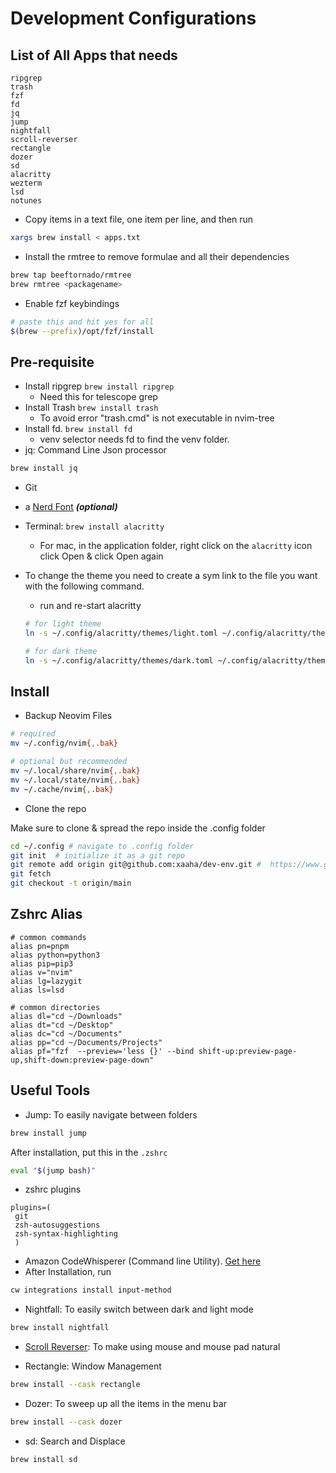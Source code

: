 # Development Configurations

## List of All Apps that needs

```text
ripgrep
trash
fzf
fd
jq
jump
nightfall
scroll-reverser
rectangle
dozer
sd
alacritty
wezterm
lsd
notunes
```

- Copy items in a text file, one item per line, and then run

```bash
xargs brew install < apps.txt
```

- Install the rmtree to remove formulae and all their dependencies

```bash
brew tap beeftornado/rmtree
brew rmtree <packagename>
```

- Enable fzf keybindings

```bash
# paste this and hit yes for all
$(brew --prefix)/opt/fzf/install
```

## Pre-requisite

- Install ripgrep `brew install ripgrep`
  - Need this for telescope grep
- Install Trash `brew install trash`
  - To avoid error "trash.cmd" is not executable in nvim-tree
- Install fd. `brew install fd`
  - venv selector needs fd to find the venv folder.
- jq: Command Line Json processor

```bash
brew install jq
```

- Git
- a [Nerd Font](https://www.nerdfonts.com/) **_(optional)_**
- Terminal: `brew install alacritty`
  - For mac, in the application folder, right click on the `alacritty` icon click Open & click Open again
- To change the theme you need to create a sym link to the file you want with the following command.

  - run and re-start alacritty

  ```bash
  # for light theme
  ln -s ~/.config/alacritty/themes/light.toml ~/.config/alacritty/themes/my_theme.toml

  # for dark theme
  ln -s ~/.config/alacritty/themes/dark.toml ~/.config/alacritty/themes/my_theme.toml
  ```

## Install

- Backup Neovim Files

```bash
# required
mv ~/.config/nvim{,.bak}

# optional but recommended
mv ~/.local/share/nvim{,.bak}
mv ~/.local/state/nvim{,.bak}
mv ~/.cache/nvim{,.bak}
```

- Clone the repo

Make sure to clone & spread the repo inside the .config folder

```bash
cd ~/.config # navigate to .config folder
git init  # initialize it as a git repo
git remote add origin git@github.com:xaaha/dev-env.git #  https://www.github.com/xaaha/dev-env
git fetch
git checkout -t origin/main
```

## Zshrc Alias

```.zshrc
# common commands
alias pn=pnpm
alias python=python3
alias pip=pip3
alias v="nvim"
alias lg=lazygit
alias ls=lsd

# common directories
alias dl="cd ~/Downloads"
alias dt="cd ~/Desktop"
alias dc="cd ~/Documents"
alias pp="cd ~/Documents/Projects"
alias pf="fzf  --preview='less {}' --bind shift-up:preview-page-up,shift-down:preview-page-down"
```

## Useful Tools

- Jump: To easily navigate between folders

```bash
brew install jump
```

After installation, put this in the `.zshrc`

```bash
eval "$(jump bash)"
```

- zshrc plugins

```.zshrc
plugins=(
 git
 zsh-autosuggestions
 zsh-syntax-highlighting
 )
```

- Amazon CodeWhisperer (Command line Utility). [Get here](https://aws.amazon.com/codewhisperer/resources/#Getting_started/)
- After Installation, run

```bash
cw integrations install input-method
```

- Nightfall: To easily switch between dark and light mode

```bash
brew install nightfall
```

- [Scroll Reverser](https://pilotmoon.com/scrollreverser/): To make using mouse and mouse pad natural

- Rectangle: Window Management

```bash
brew install --cask rectangle
```

- Dozer: To sweep up all the items in the menu bar

```bash
brew install --cask dozer
```

- sd: Search and Displace

```bash
brew install sd
```
